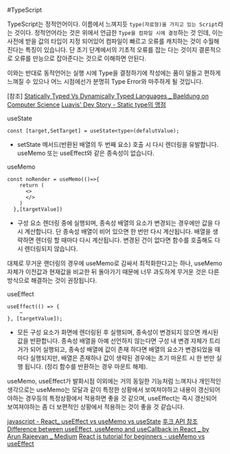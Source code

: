 #TypeScript

TypeScript는 정적언어이다. 이름에서 느껴지듯 `type(자료형)을 가지고 있는 Script`라는 것이다.
정적언어라는 것은 위에서 언급한 `Type을 컴파일 시에 결정`하는 것 인데, 
이는 사전에 받을 값의 타입이 지정 되어있어 컴파일이 빠르고 오류를 캐치하는 것이 수월해진다는 특징이 있습니다.
단 초기 단계에서의 기초적 오류를 잡는 다는 것이지 결론적으로 오류를 만능으로 잡아준다는 것으로 이해하면 안된다.

이와는 반대로 동적언어는 실행 시에 Type을 결정하기에 작성에는 품이 덜들고
편하게 느껴질 수 있으나 어느 시점에선가 분명히 Type Error와 마주하게 될 것입니다.

[참조]
[Statically Typed Vs Dynamically Typed Languages _ Baeldung on Computer Science](https://www.baeldung.com/cs/statically-vs-dynamically-typed-languages)
[Luavis' Dev Story - Static type의 맹점](https://luavis.me/web/the-shocking-secret-about-static-types)

useState 
```
const [target,SetTarget] = useState<type>(defalutValue);
```
- setState 메서드(반환된 배열의 두 번째 요소) 호출 시 다시 렌더링을 유발합니다. useMemo 또는 useEffect와 같은 종속성이 없습니다.

useMemo
```
const noRender = useMemo(()=>{
    return (
      <>
      </>
    )
  },[targetValue])
```
- 구성 요소 렌더링 중에 실행되며, 종속성 배열의 요소가 변경되는 경우에만 값을 다시 계산합니다.
단 종속성 배열이 비어 있으면 한 번만 다시 계산됩니다.
배열을 생략하면 렌더링 할 때마다 다시 계산됩니다. 
변경된 건이 없다면 함수를 호출해도 다시 렌더링되지 않습니다.
 
대체로 무거운 랜더링의 경우에 useMemo로 감싸서 최적화한다고는 하나,
useMemo자체가 이전값과 현재값을 비교한 뒤 돌아가기 때문에 
너무 과도하게 무거운 것은 다른 방식으로 해결하는 것이 권장됩니다.

useEffect
```
useEffect(() => {
    ~
}, [targetValue]);

```
- 모든 구성 요소가 화면에 렌더링된 후 실행되며, 종속성이 변경되지 않으면 캐시된 값을 반환합니다.
종속성 배열을 아예 선언하지 않는다면 구성 내 변경 자체가 트리거가 되어 실행되고,
종속성 배열에 값이 존재 하다면 배열의 요소가 변경되었을 때마다 실행되지만,
배열은 존재하나 값이 생략된 경우에는 초기 마운트 시 한 번만 실행 됩니다. (정리 함수를 반환하는 경우 마운트 해제).


useMemo, useEffect가 발화시점 이외에는 거의 동일한 기능처럼 느껴지나
개인적인 생각으로는  useMemo는 모달과 같이 특정한 상황에서 보여져야하고 내용이 갱신되어야하는
경우등의 특정상황에서 적용하면 좋을 것 같으며, useEffect는 즉시 갱신되어 보여져야하는 좀 더 보편적인
상황에서 적용하는 것이 좋을 것 같습니다.

[javascript - React_ useEffect vs useMemo vs useState](https://stackoverflow.com/questions/56347639/react-useeffect-vs-usememo-vs-usestate)
[후크 API 참조](https://reactjs.org/docs/hooks-reference.html#usestate)
[Difference between useEffect, useMemo and useCallback in React _ by Arun Rajeevan _ Medium](https://arunrajeevan.medium.com/difference-between-useeffect-usememo-and-usecallback-in-react-39e504432ff3)
[React js tutorial for beginners - useMemo vs useEffect](https://www.youtube.com/watch?v=aQovZNRpKcU)